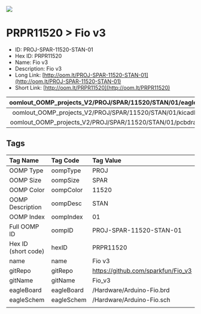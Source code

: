 


  
![][im]
# PRPR11520 > Fio v3

- ID: PROJ-SPAR-11520-STAN-01
- Hex ID: PRPR11520
- Name: Fio v3
- Description: Fio v3
- Long Link: [http://oom.lt/PROJ-SPAR-11520-STAN-01](http://oom.lt/PROJ-SPAR-11520-STAN-01)
- Short Link: [http://oom.lt/PRPR11520](http://oom.lt/PRPR11520)
  

|oomlout_OOMP_projects_V2/PROJ/SPAR/11520/STAN/01/eagleImage.png|oomlout_OOMP_projects_V2/PROJ/SPAR/11520/STAN/01/eagleSchemImage.png|oomlout_OOMP_projects_V2/PROJ/SPAR/11520/STAN/01/kicadPcb3dFront.png|oomlout_OOMP_projects_V2/PROJ/SPAR/11520/STAN/01/kicadPcb3dBack.png|
| :---: | :---: | :---: | :---: |
|oomlout_OOMP_projects_V2/PROJ/SPAR/11520/STAN/01/kicadPcb3d.png|oomlout_OOMP_projects_V2/PROJ/SPAR/11520/STAN/01/bomBack.png|oomlout_OOMP_projects_V2/PROJ/SPAR/11520/STAN/01/bomFront.png|oomlout_OOMP_projects_V2/PROJ/SPAR/11520/STAN/01/pcbdraw.svg|
|oomlout_OOMP_projects_V2/PROJ/SPAR/11520/STAN/01/pcbdrawBack.svg||||

## Tags
  

|Tag Name|Tag Code|Tag Value|
| :--- | :--- | :--- |
|OOMP Type|oompType|PROJ|
|OOMP Size|oompSize|SPAR|
|OOMP Color|oompColor|11520|
|OOMP Description|oompDesc|STAN|
|OOMP Index|oompIndex|01|
|Full OOMP ID|oompID|PROJ-SPAR-11520-STAN-01|
|Hex ID (short code)|hexID|PRPR11520|
|name|name|Fio v3|
|gitRepo|gitRepo|https://github.com/sparkfun/Fio_v3|
|gitName|gitName|Fio_v3|
|eagleBoard|eagleBoard|/Hardware/Arduino-Fio.brd|
|eagleSchem|eagleSchem|/Hardware/Arduino-Fio.sch|
||||



[im]: PROJ/SPAR/11520/STAN/01/kicadPcb3d_450.png

